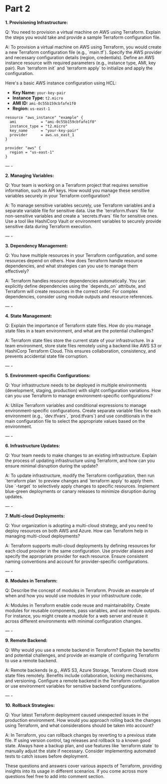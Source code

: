 # Part 2

**1. Provisioning Infrastructure:**

Q: You need to provision a virtual machine on AWS using Terraform. Explain the steps you would take and provide a sample Terraform configuration file.

A: To provision a virtual machine on AWS using Terraform, you would create a new Terraform configuration file (e.g., \`main.tf\`). Specify the AWS provider and necessary configuration details (region, credentials). Define an AWS instance resource with required parameters (e.g., instance type, AMI, key pair). Run \`terraform init\` and \`terraform apply\` to initialize and apply the configuration.

Here's a basic AWS instance configuration using HCL:

* **Key Name:** `your-key-pair`
* **Instance Type:** `t2.micro`
* **AMI ID:** `ami-0c55b159cbfafe1f0`
* **Region:** `us-east-1`

```hcl
resource "aws_instance" "example" {
  ami           = "ami-0c55b159cbfafe1f0"
  instance_type = "t2.micro"
  key_name      = "your-key-pair"
  provider      = aws.us_east_1
}

provider "aws" {
  region = "us-east-1"
}
```

— -

**2. Managing Variables:**

Q: Your team is working on a Terraform project that requires sensitive information, such as API keys. How would you manage these sensitive variables securely in your Terraform configuration?

A: To manage sensitive variables securely, use Terraform variables and a separate variable file for sensitive data. Use the \`terraform.tfvars\` file for non-sensitive variables and create a \`secrets.tfvars\` file for sensitive ones. Use a tool like HashiCorp Vault or environment variables to securely provide sensitive data during Terraform execution.

— -

**3. Dependency Management:**

Q: You have multiple resources in your Terraform configuration, and some resources depend on others. How does Terraform handle resource dependencies, and what strategies can you use to manage them effectively?

A: Terraform handles resource dependencies automatically. You can explicitly define dependencies using the \`depends\_on\` attribute, and Terraform will create resources in the correct order. For complex dependencies, consider using module outputs and resource references.

— -

**4. State Management:**

Q: Explain the importance of Terraform state files. How do you manage state files in a team environment, and what are the potential challenges?

A: Terraform state files store the current state of your infrastructure. In a team environment, store state files remotely using a backend like AWS S3 or HashiCorp Terraform Cloud. This ensures collaboration, consistency, and prevents accidental state file corruption.

— -

**5. Environment-specific Configurations:**

Q: Your infrastructure needs to be deployed in multiple environments (development, staging, production) with slight configuration variations. How can you use Terraform to manage environment-specific configurations?

A: Utilize Terraform variables and conditional expressions to manage environment-specific configurations. Create separate variable files for each environment (e.g., \`dev.tfvars\`, \`prod.tfvars\`) and use conditionals in the main configuration file to select the appropriate values based on the environment.

— -

**6. Infrastructure Updates:**

Q: Your team needs to make changes to an existing infrastructure. Explain the process of updating infrastructure using Terraform, and how can you ensure minimal disruption during the update?

A: To update infrastructure, modify the Terraform configuration, then run \`terraform plan\` to preview changes and \`terraform apply\` to apply them. Use \`-target\` to selectively apply changes to specific resources. Implement blue-green deployments or canary releases to minimize disruption during updates.

— -

**7. Multi-cloud Deployments:**

Q: Your organization is adopting a multi-cloud strategy, and you need to deploy resources on both AWS and Azure. How can Terraform help in managing multi-cloud deployments?

A: Terraform supports multi-cloud deployments by defining resources for each cloud provider in the same configuration. Use provider aliases and specify the appropriate provider for each resource. Ensure consistent naming conventions and account for provider-specific configurations.

— -

**8. Modules in Terraform:**

Q: Describe the concept of modules in Terraform. Provide an example of when and how you would use modules in your infrastructure code.

A: Modules in Terraform enable code reuse and maintainability. Create modules for reusable components, pass variables, and use module outputs. For instance, you might create a module for a web server and reuse it across different environments with minimal configuration changes.

— -

**9. Remote Backend:**

Q: Why would you use a remote backend in Terraform? Explain the benefits and potential challenges, and provide an example of configuring Terraform to use a remote backend.

A: Remote backends (e.g., AWS S3, Azure Storage, Terraform Cloud) store state files remotely. Benefits include collaboration, locking mechanisms, and versioning. Configure a remote backend in the Terraform configuration or use environment variables for sensitive backend configurations.

— -

**10. Rollback Strategies:**

Q: Your latest Terraform deployment caused unexpected issues in the production environment. How would you approach rolling back the changes using Terraform, and what considerations should be taken into account?

A: In Terraform, you can rollback changes by reverting to a previous state file. If using version control, tag releases and rollback to a known good state. Always have a backup plan, and use features like \`terraform state\` to manually adjust the state if necessary. Consider implementing automated tests to catch issues before deployment.

These questions and answers cover various aspects of Terraform, providing insights into its usage in different scenarios. If you come across more questions feel free to add into comment section.
